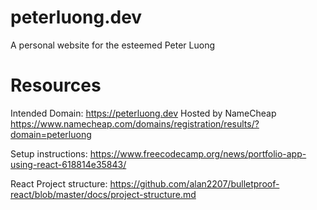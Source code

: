 # peterluong.dev

A personal website for the esteemed Peter Luong

# Resources

Intended Domain: https://peterluong.dev
Hosted by NameCheap
https://www.namecheap.com/domains/registration/results/?domain=peterluong

Setup instructions: https://www.freecodecamp.org/news/portfolio-app-using-react-618814e35843/

React Project structure: https://github.com/alan2207/bulletproof-react/blob/master/docs/project-structure.md
